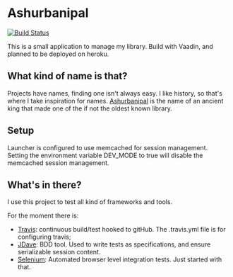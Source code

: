 Ashurbanipal
============
[![Build Status](https://secure.travis-ci.org/nhurion/ashurbanipal.png)](http://travis-ci.org/nhurion/ashurbanipal)

This is a small application to manage my library.
Build with Vaadin, and planned to be deployed on heroku.

What kind of name is that?
--------------------------

Projects have names, finding one isn't always easy. I like history, so that's where I take inspiration for names.
[Ashurbanipal](http://en.wikipedia.org/wiki/Ashurbanipal) is the name of an ancient king
that made one of the if not the oldest known library.

Setup
-----

Launcher is configured to use memcached for session management.
Setting the environment variable DEV_MODE to true will disable the memcached session management.

What's in there?
----------------

I use this project to test all kind of frameworks and tools.

For the moment there is:
* [Travis](http://travis-ci.org/): continuous build/test hooked to gitHub. The .travis.yml file is for configuring travis;
* [JDave](http://jdave.org/): BDD tool. Used to write tests as specifications, and ensure serializable session content.
* [Selenium](http://seleniumhq.org/): Automated browser level integration tests. Just started with that.

